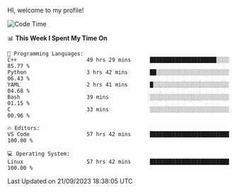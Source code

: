 HI, welcome to my profile!
<!--START_SECTION:waka-->
![Code Time](http://img.shields.io/badge/Code%20Time-1%2C474%20hrs%2042%20mins-blue)

📊 **This Week I Spent My Time On** 

```text
💬 Programming Languages: 
C++                      49 hrs 29 mins      █████████████████████░░░░   85.77 % 
Python                   3 hrs 42 mins       ██░░░░░░░░░░░░░░░░░░░░░░░   06.43 % 
YAML                     2 hrs 41 mins       █░░░░░░░░░░░░░░░░░░░░░░░░   04.68 % 
Bash                     39 mins             ░░░░░░░░░░░░░░░░░░░░░░░░░   01.15 % 
C                        33 mins             ░░░░░░░░░░░░░░░░░░░░░░░░░   00.96 % 

🔥 Editors: 
VS Code                  57 hrs 42 mins      █████████████████████████   100.00 % 

💻 Operating System: 
Linux                    57 hrs 42 mins      █████████████████████████   100.00 % 
```


 Last Updated on 21/09/2023 18:38:05 UTC
<!--END_SECTION:waka-->
